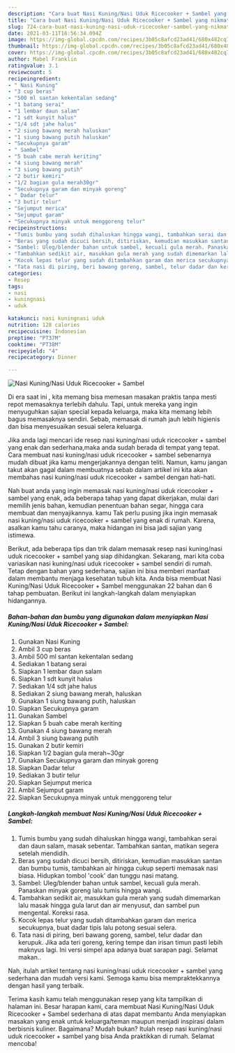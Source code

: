 ```yaml
---
description: "Cara buat Nasi Kuning/Nasi Uduk Ricecooker + Sambel yang nikmat dan Mudah Dibuat"
title: "Cara buat Nasi Kuning/Nasi Uduk Ricecooker + Sambel yang nikmat dan Mudah Dibuat"
slug: 724-cara-buat-nasi-kuning-nasi-uduk-ricecooker-sambel-yang-nikmat-dan-mudah-dibuat
date: 2021-03-11T16:56:34.094Z
image: https://img-global.cpcdn.com/recipes/3b05c8afcd23ad41/680x482cq70/nasi-kuningnasi-uduk-ricecooker-sambel-foto-resep-utama.jpg
thumbnail: https://img-global.cpcdn.com/recipes/3b05c8afcd23ad41/680x482cq70/nasi-kuningnasi-uduk-ricecooker-sambel-foto-resep-utama.jpg
cover: https://img-global.cpcdn.com/recipes/3b05c8afcd23ad41/680x482cq70/nasi-kuningnasi-uduk-ricecooker-sambel-foto-resep-utama.jpg
author: Mabel Franklin
ratingvalue: 3.1
reviewcount: 5
recipeingredient:
- " Nasi Kuning"
- "3 cup beras"
- "500 ml santan kekentalan sedang"
- "1 batang serai"
- "1 lembar daun salam"
- "1 sdt kunyit halus"
- "1/4 sdt jahe halus"
- "2 siung bawang merah haluskan"
- "1 siung bawang putih haluskan"
- "Secukupnya garam"
- " Sambel"
- "5 buah cabe merah keriting"
- "4 siung bawang merah"
- "3 siung bawang putih"
- "2 butir kemiri"
- "1/2 bagian gula merah30gr"
- "Secukupnya garam dan minyak goreng"
- " Dadar telur"
- "3 butir telur"
- "Sejumput merica"
- "Sejumput garam"
- "Secukupnya minyak untuk menggoreng telur"
recipeinstructions:
- "Tumis bumbu yang sudah dihaluskan hingga wangi, tambahkan serai dan daun salam, masak sebentar. Tambahkan santan, matikan segera setelah mendidih."
- "Beras yang sudah dicuci bersih, ditiriskan, kemudian masukkan santan dan bumbu tumis, tambahkan air hingga cukup seperti memasak nasi biasa. Hidupkan tombol &#39;cook&#39; dan tunggu nasi matang."
- "Sambel: Uleg/blender bahan untuk sambel, kecuali gula merah. Panaskan minyak goreng lalu tumis hingga wangi."
- "Tambahkan sedikit air, masukkan gula merah yang sudah dimemarkan lalu masak hingga gula larut dan air menyusut, dan sambel pun mengental. Koreksi rasa."
- "Kocok lepas telur yang sudah ditambahkan garam dan merica secukupnya, buat dadar tipis lalu potong sesuai selera."
- "Tata nasi di piring, beri bawang goreng, sambel, telur dadar dan kerupuk. Jika ada teri goreng, kering tempe dan irisan timun pasti lebih maknyus lagi. Ini versi simpel apa adanya buat sarapan pagi. Selamat makan.."
categories:
- Resep
tags:
- nasi
- kuningnasi
- uduk

katakunci: nasi kuningnasi uduk 
nutrition: 128 calories
recipecuisine: Indonesian
preptime: "PT37M"
cooktime: "PT38M"
recipeyield: "4"
recipecategory: Dinner

---
```



![Nasi Kuning/Nasi Uduk Ricecooker + Sambel](https://img-global.cpcdn.com/recipes/3b05c8afcd23ad41/680x482cq70/nasi-kuningnasi-uduk-ricecooker-sambel-foto-resep-utama.jpg)

Di era  saat ini , kita memang bisa memesan masakan praktis tanpa mesti repot memasaknya terlebih dahulu. Tapi, untuk mereka yang ingin menyuguhkan sajian special kepada keluarga, maka kita memang lebih bagus memasaknya sendiri. Sebab, memasak di rumah jauh lebih higienis dan bisa menyesuaikan sesuai selera keluarga.

Jika anda lagi mencari ide resep nasi kuning/nasi uduk ricecooker + sambel yang enak dan sederhana,maka anda sudah berada di tempat yang tepat. Cara membuat nasi kuning/nasi uduk ricecooker + sambel  sebenarnya mudah dibuat jika kamu mengerjakannya dengan teliti. Namun, kamu jangan takut akan gagal dalam membuatnya 
sebab dalam artikel ini kita akan membahas nasi kuning/nasi uduk ricecooker + sambel dengan hati-hati.  



Nah buat anda yang ingin memasak nasi kuning/nasi uduk ricecooker + sambel yang enak, ada beberapa tahap yang dapat dikerjakan, mulai dari memilih jenis bahan, kemudian penentuan bahan segar, hingga cara membuat dan menyajikannya. kamu Tak perlu pusing jika ingin memasak nasi kuning/nasi uduk ricecooker + sambel yang enak di rumah. Karena, asalkan kamu  tahu caranya, maka hidangan ini bisa jadi sajian yang istimewa.

Berikut, ada beberapa tips dan trik dalam memasak resep nasi kuning/nasi uduk ricecooker + sambel yang siap dihidangkan. Sekarang, mari kita coba variasikan nasi kuning/nasi uduk ricecooker + sambel sendiri di rumah. Tetap dengan bahan yang sederhana, sajian ini bisa memberi manfaat dalam membantu menjaga kesehatan tubuh kita. Anda bisa membuat Nasi Kuning/Nasi Uduk Ricecooker + Sambel menggunakan 22 bahan dan 6 tahap pembuatan. Berikut ini langkah-langkah dalam menyiapkan hidangannya.

<!--inarticleads1-->

##### Bahan-bahan dan bumbu yang digunakan dalam menyiapkan Nasi Kuning/Nasi Uduk Ricecooker + Sambel:

1. Gunakan  Nasi Kuning
1. Ambil 3 cup beras
1. Ambil 500 ml santan kekentalan sedang
1. Sediakan 1 batang serai
1. Siapkan 1 lembar daun salam
1. Siapkan 1 sdt kunyit halus
1. Sediakan 1/4 sdt jahe halus
1. Sediakan 2 siung bawang merah, haluskan
1. Gunakan 1 siung bawang putih, haluskan
1. Siapkan Secukupnya garam
1. Gunakan  Sambel
1. Siapkan 5 buah cabe merah keriting
1. Gunakan 4 siung bawang merah
1. Ambil 3 siung bawang putih
1. Gunakan 2 butir kemiri
1. Siapkan 1/2 bagian gula merah~30gr
1. Gunakan Secukupnya garam dan minyak goreng
1. Siapkan  Dadar telur
1. Sediakan 3 butir telur
1. Siapkan Sejumput merica
1. Ambil Sejumput garam
1. Siapkan Secukupnya minyak untuk menggoreng telur




<!--inarticleads2-->

##### Langkah-langkah membuat Nasi Kuning/Nasi Uduk Ricecooker + Sambel:

1. Tumis bumbu yang sudah dihaluskan hingga wangi, tambahkan serai dan daun salam, masak sebentar. Tambahkan santan, matikan segera setelah mendidih.
1. Beras yang sudah dicuci bersih, ditiriskan, kemudian masukkan santan dan bumbu tumis, tambahkan air hingga cukup seperti memasak nasi biasa. Hidupkan tombol &#39;cook&#39; dan tunggu nasi matang.
1. Sambel: Uleg/blender bahan untuk sambel, kecuali gula merah. Panaskan minyak goreng lalu tumis hingga wangi.
1. Tambahkan sedikit air, masukkan gula merah yang sudah dimemarkan lalu masak hingga gula larut dan air menyusut, dan sambel pun mengental. Koreksi rasa.
1. Kocok lepas telur yang sudah ditambahkan garam dan merica secukupnya, buat dadar tipis lalu potong sesuai selera.
1. Tata nasi di piring, beri bawang goreng, sambel, telur dadar dan kerupuk. Jika ada teri goreng, kering tempe dan irisan timun pasti lebih maknyus lagi. Ini versi simpel apa adanya buat sarapan pagi. Selamat makan..




Nah, itulah artikel tentang  nasi kuning/nasi uduk ricecooker + sambel  yang sederhana dan mudah versi kami. Semoga kamu bisa mempraktekkannya dengan hasil yang terbaik. 

Terima kasih kamu telah menggunakan resep yang kita tampilkan di halaman ini. Besar harapan kami, cara membuat  Nasi Kuning/Nasi Uduk Ricecooker + Sambel sederhana di atas dapat membantu Anda menyiapkan masakan yang enak untuk keluarga/teman maupun menjadi inspirasi dalam berbisnis kuliner. Bagaimana? Mudah bukan? Itulah resep nasi kuning/nasi uduk ricecooker + sambel yang bisa Anda praktikkan di rumah. Selamat mencoba!

